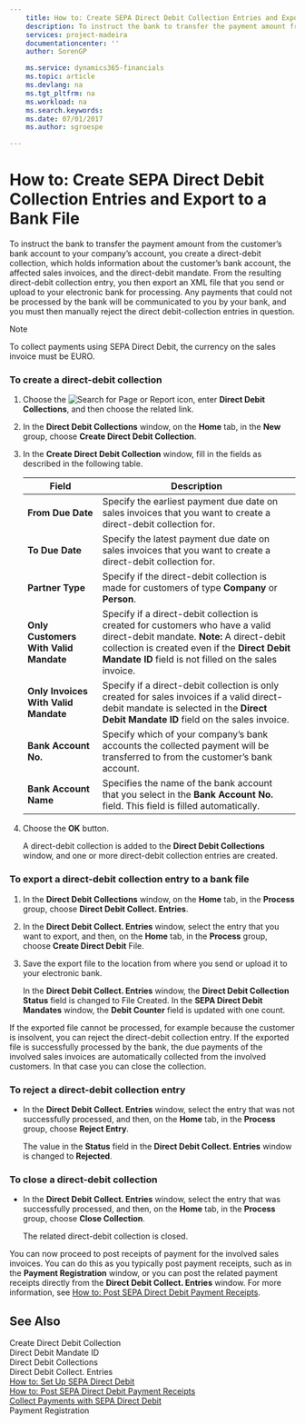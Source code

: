 ```yaml
---
    title: How to: Create SEPA Direct Debit Collection Entries and Export to a Bank File | Microsoft Docs
    description: To instruct the bank to transfer the payment amount from the customer’s bank account to your company’s account, you create a direct-debit collection, which holds information about the customer’s bank account, the affected sales invoices, and the direct-debit mandate. From the resulting direct-debit collection entry, you then export an XML file that you send or upload to your electronic bank for processing. Any payments that could not be processed by the bank will be communicated to you by your bank, and you must then manually reject the direct debit-collection entries in question.
    services: project-madeira
    documentationcenter: ''
    author: SorenGP

    ms.service: dynamics365-financials
    ms.topic: article
    ms.devlang: na
    ms.tgt_pltfrm: na
    ms.workload: na
    ms.search.keywords:
    ms.date: 07/01/2017
    ms.author: sgroespe

---
```

# How to: Create SEPA Direct Debit Collection Entries and Export to a Bank File
To instruct the bank to transfer the payment amount from the customer’s bank account to your company’s account, you create a direct-debit collection, which holds information about the customer’s bank account, the affected sales invoices, and the direct-debit mandate. From the resulting direct-debit collection entry, you then export an XML file that you send or upload to your electronic bank for processing. Any payments that could not be processed by the bank will be communicated to you by your bank, and you must then manually reject the direct debit-collection entries in question.  
  
> [!NOTE]  
>  To collect payments using SEPA Direct Debit, the currency on the sales invoice must be EURO.  
  
### To create a direct-debit collection  
  
1.  Choose the ![Search for Page or Report](media/ui-search/search_small.png "Search for Page or Report icon") icon, enter **Direct Debit Collections**, and then choose the related link.  
  
2.  In the **Direct Debit Collections** window, on the **Home** tab, in the **New** group, choose **Create Direct Debit Collection**.  
  
3.  In the **Create Direct Debit Collection** window, fill in the fields as described in the following table.  
  
    |Field|Description|  
    |---------------------------------|---------------------------------------|  
    |**From Due Date**|Specify the earliest payment due date on sales invoices that you want to create a direct-debit collection for.|  
    |**To Due Date**|Specify the latest payment due date on sales invoices that you want to create a direct-debit collection for.|  
    |**Partner Type**|Specify if the direct-debit collection is made for customers of type **Company** or **Person**.|  
    |**Only Customers With Valid Mandate**|Specify if a direct-debit collection is created for customers who have a valid direct-debit mandate. **Note:**  A direct-debit collection is created even if the **Direct Debit Mandate ID** field is not filled on the sales invoice.|  
    |**Only Invoices With Valid Mandate**|Specify if a direct-debit collection is only created for sales invoices if a valid direct-debit mandate is selected in the **Direct Debit Mandate ID** field on the sales invoice.|  
    |**Bank Account No.**|Specify which of your company’s bank accounts the collected payment will be transferred to from the customer’s bank account.|  
    |**Bank Account Name**|Specifies the name of the bank account that you select in the **Bank Account No.** field. This field is filled automatically.|  
  
4.  Choose the **OK** button.  
  
     A direct-debit collection is added to the **Direct Debit Collections** window, and one or more direct-debit collection entries are created.  
  
### To export a direct-debit collection entry to a bank file  
  
1.  In the **Direct Debit Collections** window, on the **Home** tab, in the **Process** group, choose **Direct Debit Collect. Entries**.  
  
2.  In the **Direct Debit Collect. Entries** window, select the entry that you want to export, and then, on the **Home** tab, in the **Process** group, choose **Create Direct Debit** File.  
  
3.  Save the export file to the location from where you send or upload it to your electronic bank.  
  
     In the **Direct Debit Collect. Entries** window, the **Direct Debit Collection Status** field is changed to File Created. In the **SEPA Direct Debit Mandates** window, the **Debit Counter** field is updated with one count.  
  
 If the exported file cannot be processed, for example because the customer is insolvent, you can reject the direct-debit collection entry. If the exported file is successfully processed by the bank, the due payments of the involved sales invoices are automatically collected from the involved customers. In that case you can close the collection.  
  
### To reject a direct-debit collection entry  
  
-   In the **Direct Debit Collect. Entries** window, select the entry that was not successfully processed, and then, on the **Home** tab, in the **Process** group, choose **Reject Entry**.  
  
     The value in the **Status** field in the **Direct Debit Collect. Entries** window is changed to **Rejected**.  
  
### To close a direct-debit collection  
  
-   In the **Direct Debit Collect. Entries** window, select the entry that was successfully processed, and then, on the **Home** tab, in the **Process** group, choose **Close Collection**.  
  
     The related direct-debit collection is closed.  
  
 You can now proceed to post receipts of payment for the involved sales invoices. You can do this as you typically post payment receipts, such as in the **Payment Registration** window, or you can post the related payment receipts directly from the **Direct Debit Collect. Entries** window. For more information, see [How to: Post SEPA Direct Debit Payment Receipts](../how-to-post-sepa-direct-debit-payment-receipts.md).  
  
## See Also  
 Create Direct Debit Collection   
 Direct Debit Mandate ID   
 Direct Debit Collections   
 Direct Debit Collect. Entries   
 [How to: Set Up SEPA Direct Debit](../how-to-set-up-sepa-direct-debit.md)   
 [How to: Post SEPA Direct Debit Payment Receipts](../how-to-post-sepa-direct-debit-payment-receipts.md)   
 [Collect Payments with SEPA Direct Debit](../collect-payments-with-sepa-direct-debit.md)   
 Payment Registration
